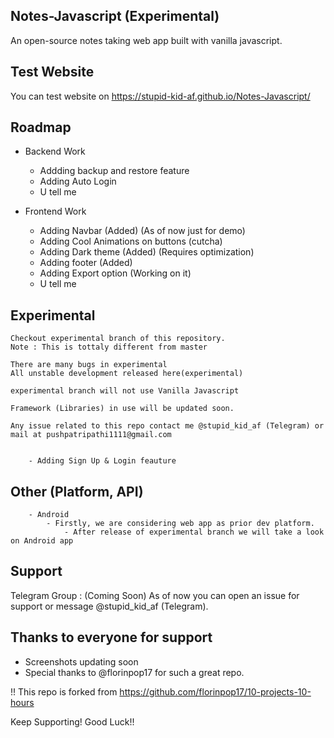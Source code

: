 ## Notes-Javascript (Experimental)
An open-source notes taking web app built with vanilla javascript.


## Test Website

You can test website on https://stupid-kid-af.github.io/Notes-Javascript/

## Roadmap

- Backend Work
    - Addding backup and restore feature
    - Adding Auto Login
    - U tell me

- Frontend Work
    - Adding Navbar (Added) (As of now just for demo)
    - Adding Cool Animations on buttons (cutcha)
    - Adding Dark theme (Added) (Requires optimization)
    - Adding footer (Added)
    - Adding Export option (Working on it)
    - U tell me

## Experimental

    Checkout experimental branch of this repository.
    Note : This is tottaly different from master 
    
    There are many bugs in experimental
    All unstable development released here(experimental)
    
    experimental branch will not use Vanilla Javascript
    
    Framework (Libraries) in use will be updated soon.
    
    Any issue related to this repo contact me @stupid_kid_af (Telegram) or mail at pushpatripathi1111@gmail.com
    
    
        - Adding Sign Up & Login feauture
        
## Other (Platform, API)
        - Android
            - Firstly, we are considering web app as prior dev platform.
                - After release of experimental branch we will take a look on Android app

##  Support

 Telegram Group : (Coming Soon)
 As of now you can open an issue for support or message @stupid_kid_af (Telegram).
 
 
 ## Thanks to everyone for support
 
 - Screenshots updating soon
 - Special thanks to @florinpop17 for such a great repo.

!!  This repo is forked from https://github.com/florinpop17/10-projects-10-hours


Keep Supporting!
Good Luck!!
